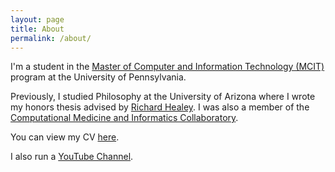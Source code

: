 ```yaml
---
layout: page
title: About
permalink: /about/
---
```


I'm a student in the [Master of Computer and Information Technology (MCIT)](https://onlinelearning.seas.upenn.edu/mcit/) program at the University of Pennsylvania.

Previously, I studied Philosophy at the University of Arizona where I wrote my honors thesis advised by [Richard Healey](http://www.u.arizona.edu/~rhealey/). I was also a member of the [Computational Medicine and Informatics Collaboratory](https://com-in.collab.arizona.edu/).

You can view my CV [here](/vicera-cv.pdf).

I also run a [YouTube Channel](https://www.youtube.com/channel/UCjk3q6_JrHveu8SyT1legmg).
